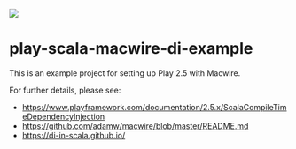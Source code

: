 [<img src="https://img.shields.io/travis/playframework/play-scala-macwire-di-example.svg"/>](https://travis-ci.org/playframework/play-scala-macwire-di-example)

# play-scala-macwire-di-example

This is an example project for setting up Play 2.5 with Macwire.

For further details, please see:

* https://www.playframework.com/documentation/2.5.x/ScalaCompileTimeDependencyInjection
* https://github.com/adamw/macwire/blob/master/README.md
* https://di-in-scala.github.io/
